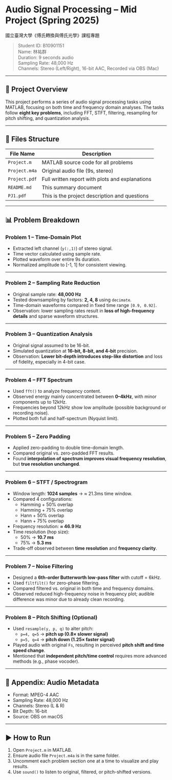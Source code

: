 # Audio Signal Processing – Mid Project (Spring 2025)
國立臺灣大學《傅氏轉換與傅氏光學》課程專題

> Student ID: B10901151  
> Name: 林祐群  
> Duration: 9 seconds audio  
> Sampling Rate: 48,000 Hz  
> Channels: Stereo (Left/Right), 16-bit AAC, Recorded via OBS (Mac)  

---

## 📝 Project Overview

This project performs a series of audio signal processing tasks using MATLAB, focusing on both time and frequency domain analyses. The tasks follow **eight key problems**, including FFT, STFT, filtering, resampling for pitch shifting, and quantization analysis.

---

## 📂 Files Structure

| File Name         | Description                        |
|------------------|------------------------------------|
| `Project.m`       | MATLAB source code for all problems |
| `Project.m4a`     | Original audio file (9s, stereo)   |
| `Project.pdf`     | Full written report with plots and explanations |
| `README.md`       | This summary document              |
| `PJ1.pdf`         | This is the project description and questions |

---

## 📊 Problem Breakdown

### **Problem 1 – Time-Domain Plot**
- Extracted left channel (`y(:,1)`) of stereo signal.
- Time vector calculated using sample rate.
- Plotted waveform over entire 9s duration.
- Normalized amplitude to [-1, 1] for consistent viewing.

---

### **Problem 2 – Sampling Rate Reduction**
- Original sample rate: **48,000 Hz**
- Tested downsampling by factors: **2, 4, 8** using `decimate`.
- Time-domain waveforms compared in fixed time range `[0.9, 0.92]`.
- Observation: lower sampling rates result in **loss of high-frequency details** and sparse waveform structures.

---

### **Problem 3 – Quantization Analysis**
- Original signal assumed to be 16-bit.
- Simulated quantization at **16-bit, 8-bit, and 4-bit** precision.
- Observation: **Lower bit-depth introduces step-like distortion** and loss of fidelity, especially in 4-bit case.

---

### **Problem 4 – FFT Spectrum**
- Used `fft()` to analyze frequency content.
- Observed energy mainly concentrated between **0–4kHz**, with minor components up to 12kHz.
- Frequencies beyond 12kHz show low amplitude (possible background or recording noise).
- Plotted both full and half-spectrum (Nyquist limit).

---

### **Problem 5 – Zero Padding**
- Applied zero-padding to double time-domain length.
- Compared original vs. zero-padded FFT results.
- Found **interpolation of spectrum improves visual frequency resolution**, but **true resolution unchanged**.

---

### **Problem 6 – STFT / Spectrogram**
- Window length: **1024 samples** → ≈ 21.3ms time window.
- Compared 4 configurations:
  - Hamming + 50% overlap
  - Hamming + 75% overlap
  - Hann + 50% overlap
  - Hann + 75% overlap
- Frequency resolution: **≈ 46.9 Hz**
- Time resolution (hop size):  
  - 50% → **10.7 ms**  
  - 75% → **5.3 ms**
- Trade-off observed between **time resolution** and **frequency clarity**.

---

### **Problem 7 – Noise Filtering**
- Designed a **6th-order Butterworth low-pass filter** with cutoff = 6kHz.
- Used `filtfilt()` for zero-phase filtering.
- Compared filtered vs. original in both time and frequency domains.
- Observed reduced high-frequency noise in frequency plot; audible difference was minor due to already clean recording.

---

### **Problem 8 – Pitch Shifting (Optional)**
- Used `resample(y, p, q)` to alter pitch:
  - `p=4, q=5` → **pitch up (0.8× slower signal)**
  - `p=5, q=4` → **pitch down (1.25× faster signal)**
- Played audio with original `Fs`, resulting in perceived **pitch shift and time speed change**.
- Mentioned that **independent pitch/time control** requires more advanced methods (e.g., phase vocoder).

---

## 📌 Appendix: Audio Metadata

- Format: MPEG-4 AAC  
- Sampling Rate: 48,000 Hz  
- Channels: Stereo (L & R)  
- Bit Depth: 16-bit  
- Source: OBS on macOS  

---

## ▶️ How to Run
1. Open `Project.m` in MATLAB.
2. Ensure audio file `Project.m4a` is in the same folder.
3. Uncomment each problem section one at a time to visualize and play results.
4. Use `sound()` to listen to original, filtered, or pitch-shifted versions.
